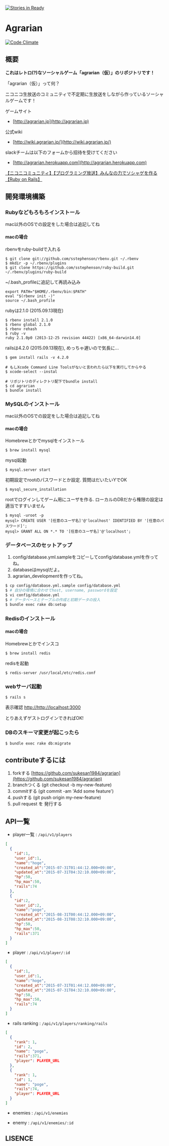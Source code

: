 [![Stories in Ready](https://badge.waffle.io/sukesan1984/agrarian.png?label=ready&title=Ready)](https://waffle.io/sukesan1984/agrarian)
# Agrarian

[![Code Climate](https://codeclimate.com/github/sukesan1984/agrarian/badges/gpa.svg)](https://codeclimate.com/github/sukesan1984/agrarian)

## 概要

**これはレトロ(?)なソーシャルゲーム「agrarian（仮）」のリポジトリです！**

「agrarian（仮）」って何？

ニコニコ生放送のコミュニティで不定期に生放送をしながら作っているソーシャルゲームです！

ゲームサイト
* [http://agrarian.jp](http://agrarian.jp)

公式wiki
* [http://wiki.agrarian.jp/](http://wiki.agrarian.jp/)

slackチームは以下のフォームから招待を受けてください
* [http://agrarian.herokuapp.com](http://agrarian.herokuapp.com)

<a target="_blank" href="http://com.nicovideo.jp/community/co2141769">【ニコニコミュニティ】【プログラミング放送】みんなの力でソシャゲを作る【Ruby on Rails】</a>


## 開発環境構築

### Rubyなどもろもろインストール

mac以外のOSでの設定をした場合は追記してね

#### macの場合

rbenvをruby-buildで入れる
```
$ git clone git://github.com/sstephenson/rbenv.git ~/.rbenv
$ mkdir -p ~/.rbenv/plugins
$ git clone https://github.com/sstephenson/ruby-build.git ~/.rbenv/plugins/ruby-build
```

~/.bash_profileに追記して再読み込み
```
export PATH="$HOME/.rbenv/bin:$PATH"
eval "$(rbenv init -)"
source ~/.bash_profile
```

rubyは2.1.0 (2015.09.13現在)
```
$ rbenv install 2.1.0
$ rbenv global 2.1.0
$ rbenv rehash
$ ruby -v
ruby 2.1.0p0 (2013-12-25 revision 44422) [x86_64-darwin14.0]
```

railsは4.2.0 (2015.09.13現在), めっちゃ遅いので気長に...
```
$ gem install rails -v 4.2.0

# もしXcode Command Line Toolsがないと言われたら以下を実行してからやる
$ xcode-select --instal
```

```
# リポジトリのディレクトリ配下でbundle install
$ cd agrarian
$ bundle install
```

### MySQLのインストール

mac以外のOSでの設定をした場合は追記してね

#### macの場合

Homebrewとかでmysqlをインストール
```
$ brew install mysql
```

mysql起動
```
$ mysql.server start
```

初期設定でrootのパスワードとか設定. 質問はだいたいYでOK
```
$ mysql_secure_installation
```

rootでログインしてゲーム用にユーザを作る. ローカルのDBだから権限の設定は適当ですすいません
```
$ mysql -uroot -p
mysql> CREATE USER '[任意のユーザ名]'@'localhost' IDENTIFIED BY '[任意のパスワード]';
mysql> GRANT ALL ON *.* TO '[任意のユーザ名]'@'localhost';
```

### データベースのセットアップ

1. config/database.yml.sampleをコピーしてconfig/database.ymlを作ってね。
2. databaseはmysqlだよ。
3. agrarian_developmentを作ってね。

```sh
$ cp config/database.yml.sample config/database.yml
$ # 自分の環境に合わせてhost, username, passwordを設定
$ vi config/database.yml
$ # データベースとテーブルの作成と初期データの投入
$ bundle exec rake db:setup
```

### Redisのインストール

#### macの場合

Homebrewとかでインスコ
```
$ brew install redis
```

redisを起動
```
$ redis-server /usr/local/etc/redis.conf
```

### webサーバ起動

```
$ rails s
```

表示確認
[http://http://localhost:3000](http://http://localhost:3000)

とりあえずゲストログインできればOK!

### DBのスキーマ変更が起こったら

```
$ bundle exec rake db:migrate
```

## contributeするには

1. forkする [https://github.com/sukesan1984/agrarian](https://github.com/sukesan1984/agrarian)
2. branchつくる (git checkout -b my-new-feature)
3. commitする (git commit -am 'Add some feature')
4. pushする (git push origin my-new-feature)
5. pull request を 発行する

## API一覧

- player一覧 : `/api/v1/players`

```json
[
  {
    "id":1,
    "user_id":1,
    "name":"hoge",
    "created_at":"2015-07-31T01:44:12.000+09:00",
    "updated_at":"2015-07-31T04:32:10.000+09:00",
    "hp":50,
    "hp_max":50,
    "rails":74
  },
  {
    "id":2,
    "user_id":2,
    "name":"poge",
    "created_at":"2015-08-31T00:44:12.000+09:00",
    "updated_at":"2015-08-31T08:32:10.000+09:00",
    "hp":50,
    "hp_max":50,
    "rails":371
  }
]

```

- player : `/api/v1/player/:id`

```json
[
  {
    "id":1,
    "user_id":1,
    "name":"hoge",
    "created_at":"2015-07-31T01:44:12.000+09:00",
    "updated_at":"2015-07-31T04:32:10.000+09:00",
    "hp":50,
    "hp_max":50,
    "rails":74
  }
]
```

- rails ranking : `/api/v1/players/ranking/rails`

```json
[
  {
    "rank": 1,
    "id": 2,
    "name": "poge",
    "rails":371,
    "player": PLAYER_URL
  },
  {
    "rank": 1,
    "id": 1,
    "name": "poge",
    "rails":74,
    "player": PLAYER_URL
  }
]
```

- enemies : `/api/v1/enemies`

- enemy : `/api/v1/enemies/:id`

## LISENCE

